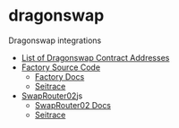 # dragonswap

Dragonswap integrations

- [List of Dragonswap Contract Addresses](https://docs.dragonswap.app/dragonswap/faq/contract-addresses/dragonswapv2)
- [Factory Source Code](https://github.com/dragonswap-app/v2-core/blob/main/contracts/DragonswapV2Factory.sol)
  - [Factory Docs](https://docs.dragonswap.app/dragonswap/resources/developer-resources/smart-contracts/dragonswapv2/core/dragonswapv2factory)
  - [Seitrace](https://seitrace.com/address/0x179D9a5592Bc77050796F7be28058c51cA575df4?chain=pacific-1)
- [SwapRouter02](https://github.com/dragonswap-app/swap-router-contracts/blob/master/contracts/SwapRouter02.sol)js
  - [SwapRouter02 Docs](https://docs.dragonswap.app/dragonswap/resources/developer-resources/smart-contracts/dragonswapv2/periphery/swaprouter)
  - [Seitrace](https://seitrace.com/address/0x11DA6463D6Cb5a03411Dbf5ab6f6bc3997Ac7428?chain=pacific-1)
